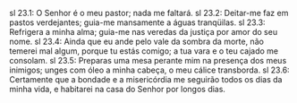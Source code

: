 sl 23.1: O Senhor é o meu pastor; nada me faltará.
sl 23.2: Deitar-me faz em pastos verdejantes; guia-me mansamente a águas tranqüilas.
sl 23.3: Refrigera a minha alma; guia-me nas veredas da justiça por amor do seu nome.
sl 23.4: Ainda que eu ande pelo vale da sombra da morte, não temerei mal algum, porque tu estás comigo; a tua vara e o teu cajado me consolam.
sl 23.5: Preparas uma mesa perante mim na presença dos meus inimigos; unges com óleo a minha cabeça, o meu cálice transborda.
sl 23.6: Certamente que a bondade e a misericórdia me seguirão todos os dias da minha vida, e habitarei na casa do Senhor por longos dias.
